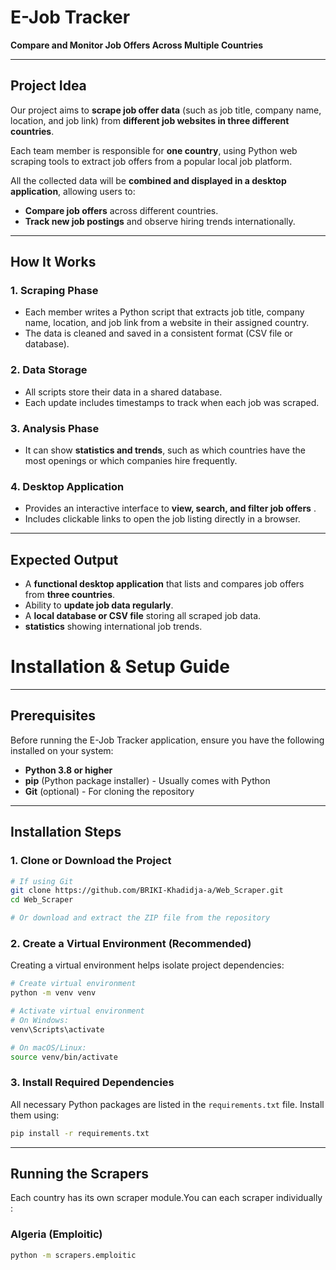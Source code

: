 # **E-Job Tracker**

**Compare and Monitor Job Offers Across Multiple Countries**

---

##  Project Idea

Our project aims to **scrape job offer data** (such as job title, company name, location, and job link) from **different job websites in three different countries**.  

Each team member is responsible for **one country**, using Python web scraping tools to extract job offers from a popular local job platform.  

All the collected data will be **combined and displayed in a desktop application**, allowing users to:
 
- **Compare job offers** across different countries.  
- **Track new job postings** and observe hiring trends internationally.  

---

##  How It Works

### 1. Scraping Phase  
- Each member writes a Python script that extracts job title, company name, location, and job link from a website in their assigned country.  
- The data is cleaned and saved in a consistent format (CSV file or database).  

### 2. Data Storage  
- All scripts store their data in a shared database.  
- Each update includes timestamps to track when each job was scraped.  

### 3. Analysis Phase  

- It can show **statistics and trends**, such as which countries have the most openings or which companies hire frequently.  

### 4. Desktop Application  
 
- Provides an interactive interface to **view, search, and filter job offers** .  
- Includes clickable links to open the job listing directly in a browser.  

---

## Expected Output

- A **functional desktop application** that lists and compares job offers from **three countries**.  
- Ability to **update job data regularly**.  
- A **local database or CSV file** storing all scraped job data.  
-  **statistics** showing international job trends.  


# **Installation & Setup Guide**

---

## Prerequisites

Before running the E-Job Tracker application, ensure you have the following installed on your system:

- **Python 3.8 or higher** 
- **pip** (Python package installer) - Usually comes with Python
- **Git** (optional) - For cloning the repository

---

## Installation Steps

### 1. Clone or Download the Project
```bash
# If using Git
git clone https://github.com/BRIKI-Khadidja-a/Web_Scraper.git
cd Web_Scraper

# Or download and extract the ZIP file from the repository
```
### 2. Create a Virtual Environment (Recommended)

Creating a virtual environment helps isolate project dependencies:
```bash
# Create virtual environment
python -m venv venv

# Activate virtual environment
# On Windows:
venv\Scripts\activate

# On macOS/Linux:
source venv/bin/activate
```

### 3. Install Required Dependencies

All necessary Python packages are listed in the `requirements.txt` file. Install them using:
```bash
pip install -r requirements.txt
```

---

## Running the Scrapers

Each country has its own scraper module.You can each scraper individually :

### Algeria (Emploitic)
```bash
python -m scrapers.emploitic
```


